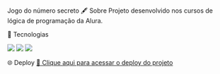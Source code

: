 Jogo do número secreto
🖋️ Sobre
Projeto desenvolvido nos cursos de lógica de programação da Alura.

🚀 Tecnologias
<div>
  <img src="https://img.shields.io/badge/HTML-239120?style=for-the-badge&logo=html5&logoColor=white">
  <img src="https://img.shields.io/badge/CSS-239120?style=for-the-badge&logo=css3&logoColor=white">
  <img src="https://img.shields.io/badge/JavaScript-F7DF1E?style=for-the-badge&logo=javascript&logoColor=black">
</div>

🌐 Deploy
[🔗 Clique aqui para acessar o deploy do projeto](https://numerosecretoz.netlify.app)
